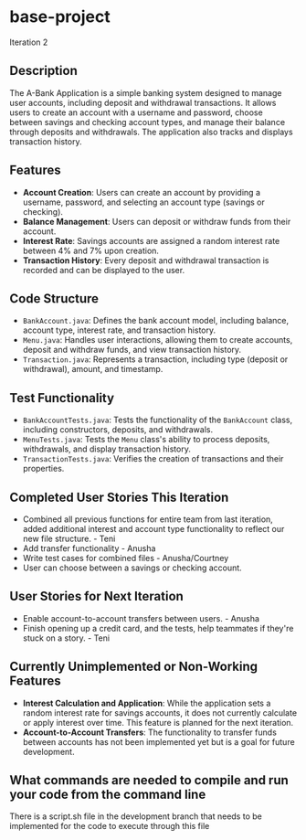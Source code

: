 # base-project

Iteration 2 

## Description
The A-Bank Application is a simple banking system designed to manage user accounts, including deposit and withdrawal transactions. It allows users to create an account with a username and password, choose between savings and checking account types, and manage their balance through deposits and withdrawals. The application also tracks and displays transaction history.

## Features
- **Account Creation**: Users can create an account by providing a username, password, and selecting an account type (savings or checking).
- **Balance Management**: Users can deposit or withdraw funds from their account.
- **Interest Rate**: Savings accounts are assigned a random interest rate between 4% and 7% upon creation.
- **Transaction History**: Every deposit and withdrawal transaction is recorded and can be displayed to the user.

## Code Structure
- `BankAccount.java`: Defines the bank account model, including balance, account type, interest rate, and transaction history.
- `Menu.java`: Handles user interactions, allowing them to create accounts, deposit and withdraw funds, and view transaction history.
- `Transaction.java`: Represents a transaction, including type (deposit or withdrawal), amount, and timestamp.

## Test Functionality
- `BankAccountTests.java`: Tests the functionality of the `BankAccount` class, including constructors, deposits, and withdrawals.
- `MenuTests.java`: Tests the `Menu` class's ability to process deposits, withdrawals, and display transaction history.
- `TransactionTests.java`: Verifies the creation of transactions and their properties.

## Completed User Stories This Iteration
- Combined all previous functions for entire team from last iteration, added additional interest and account type functionality to reflect our new file structure. - Teni
- Add transfer functionality - Anusha
- Write test cases for combined files - Anusha/Courtney
- User can choose between a savings or checking account.

## User Stories for Next Iteration
- Enable account-to-account transfers between users. - Anusha
- Finish opening up a credit card, and the tests, help teammates if they're stuck on a story. - Teni

## Currently Unimplemented or Non-Working Features
- **Interest Calculation and Application**: While the application sets a random interest rate for savings accounts, it does not currently calculate or apply interest over time. This feature is planned for the next iteration.
- **Account-to-Account Transfers**: The functionality to transfer funds between accounts has not been implemented yet but is a goal for future development.

## What commands are needed to compile and run your code from the command line
There is a script.sh file in the development branch that needs to be implemented for the code to execute through this file
